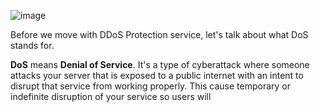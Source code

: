 ![image](https://github.com/user-attachments/assets/7ca6300b-32c6-41d4-82cc-fd8d93da52f4)


Before we move with DDoS Protection service, let's talk about what DoS stands for.

**DoS** means **Denial of Service**. It's a type of cyberattack where someone attacks your server that is exposed to a public internet with an intent to disrupt that service from working properly. This cause temporary or indefinite disruption of your service so users will
